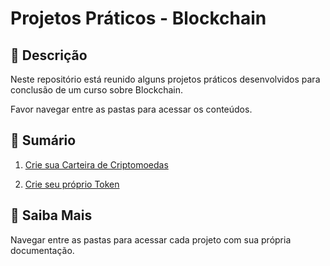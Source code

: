 # Projetos Práticos - Blockchain

## 📒 Descrição
Neste repositório está reunido alguns projetos práticos desenvolvidos para conclusão de um curso sobre Blockchain. 

Favor navegar entre as pastas para acessar os conteúdos.

## 📝 Sumário
1. [Crie sua Carteira de Criptomoedas](https://github.com/wilsondesouza/blockchain-course/tree/main/cripto-wallet)

2. [Crie seu próprio Token](https://github.com/wilsondesouza/blockchain-course/tree/main/token)

## 🔎 Saiba Mais
Navegar entre as pastas para acessar cada projeto com sua própria documentação.
